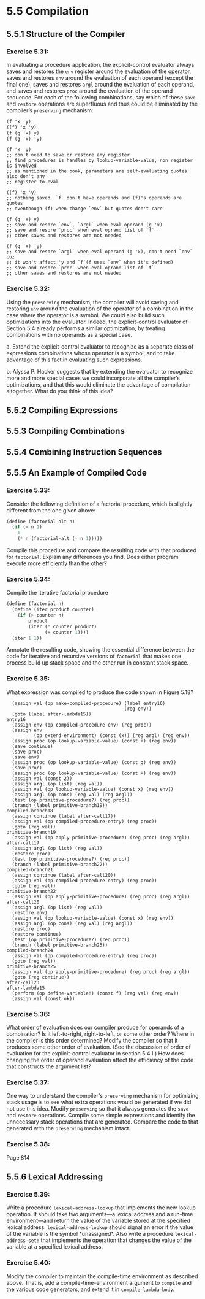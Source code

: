 # 5.5 Compilation

## 5.5.1 Structure of the Compiler

### Exercise 5.31:

In evaluating a procedure application, the explicit-control evaluator always saves and restores the `env` register around the evaluation of the operator, saves and restores `env` around the evaluation of each operand (except the final one), saves and restores `argl` around the evaluation of each operand, and saves and restores `proc` around the evaluation of the operand sequence. For each of the following combinations, say which of these `save` and `restore` operations are superfluous and thus could be eliminated by the compiler’s `preserving` mechanism:

```scheme
(f 'x 'y)
((f) 'x 'y)
(f (g 'x) y)
(f (g 'x) 'y)
```

```
(f 'x 'y)
;; don't need to save or restore any register
;; find procedures is handles by lookup-variable-value, non register is involved
;; as mentioned in the book, parameters are self-evaluating quotes also don't any
;; register to eval

((f) 'x 'y)
;; nothing saved. `f` don't have operands and (f)'s operands are quotes
;; eventhough (f) when change `env` but quotes don't care

(f (g 'x) y)
;; save and resore `env`, `argl` when eval operand (g 'x)
;; save and resore `proc` when eval oprand list of `f`
;; other saves and restores are not needed

(f (g 'x) 'y)
;; save and resore `argl` when eval operand (g 'x), don't need `env` cuz
;; it won't affect 'y and `f`(f uses `env` when it's defined)
;; save and resore `proc` when eval oprand list of `f`
;; other saves and restores are not needed
```

### Exercise 5.32:

Using the `preserving` mechanism, the compiler will avoid saving and restoring `env` around the evaluation of the operator of a combination in the case where the operator is a symbol. We could also build such optimizations into the evaluator. Indeed, the explicit-control evaluator of Section 5.4 already performs a similar optimization, by treating combinations with no operands as a special case.

a. Extend the explicit-control evaluator to recognize as a separate class of expressions combinations whose operator is a symbol, and to take advantage of this fact in evaluating such expressions.

b. Alyssa P. Hacker suggests that by extending the evaluator to recognize more and more special cases we could incorporate all the compiler’s optimizations, and that this would eliminate the advantage of compilation altogether. What do you think of this idea?

## 5.5.2 Compiling Expressions

## 5.5.3 Compiling Combinations

## 5.5.4 Combining Instruction Sequences

## 5.5.5 An Example of Compiled Code

### Exercise 5.33:

Consider the following definition of a factorial procedure, which is slightly different from the one given above:

```scheme
(define (factorial-alt n)
  (if (= n 1)
    1
    (* n (factorial-alt (- n 1)))))
```

Compile this procedure and compare the resulting code with that produced for `factorial`. Explain any differences you find. Does either program execute more efficiently than the other?

### Exercise 5.34:

Compile the iterative factorial procedure

```scheme
(define (factorial n)
  (define (iter product counter)
    (if (> counter n)
        product
        (iter (* counter product)
              (+ counter 1))))
  (iter 1 1))
```

Annotate the resulting code, showing the essential difference between the code for iterative and recursive versions of `factorial` that makes one process build up stack space and the other run in constant stack space.

### Exercise 5.35:

What expression was compiled to produce the code shown in Figure 5.18?

```
  (assign val (op make-compiled-procedure) (label entry16)
                                           (reg env))
  (goto (label after-lambda15))
entry16
  (assign env (op compiled-procedure-env) (reg proc))
  (assign env
          (op extend-environment) (const (x)) (reg argl) (reg env))
  (assign proc (op lookup-variable-value) (const +) (reg env))
  (save continue)
  (save proc)
  (save env)
  (assign proc (op lookup-variable-value) (const g) (reg env))
  (save proc)
  (assign proc (op lookup-variable-value) (const +) (reg env))
  (assign val (const 2))
  (assign argl (op list) (reg val))
  (assign val (op lookup-variable-value) (const x) (reg env))
  (assign argl (op cons) (reg val) (reg argl))
  (test (op primitive-procedure?) (reg proc))
  (branch (label primitive-branch19))
compiled-branch18
  (assign continue (label after-call17))
  (assign val (op compiled-procedure-entry) (reg proc))
  (goto (reg val))
primitive-branch19
  (assign val (op apply-primitive-procedure) (reg proc) (reg argl))
after-call17
  (assign argl (op list) (reg val))
  (restore proc)
  (test (op primitive-procedure?) (reg proc))
  (branch (label primitive-branch22))
compiled-branch21
  (assign continue (label after-call20))
  (assign val (op compiled-procedure-entry) (reg proc))
  (goto (reg val))
primitive-branch22
  (assign val (op apply-primitive-procedure) (reg proc) (reg argl))
after-call20
  (assign argl (op list) (reg val))
  (restore env)
  (assign val (op lookup-variable-value) (const x) (reg env))
  (assign argl (op cons) (reg val) (reg argl))
  (restore proc)
  (restore continue)
  (test (op primitive-procedure?) (reg proc))
  (branch (label primitive-branch25))
compiled-branch24
  (assign val (op compiled-procedure-entry) (reg proc))
  (goto (reg val))
primitive-branch25
  (assign val (op apply-primitive-procedure) (reg proc) (reg argl))
  (goto (reg continue))
after-call23
after-lambda15
  (perform (op define-variable!) (const f) (reg val) (reg env))
  (assign val (const ok))
```

### Exercise 5.36:

What order of evaluation does our compiler produce for operands of a combination? Is it left-to-right, right-to-left, or some other order? Where in the compiler is this order determined? Modify the compiler so that it produces some other order of evaluation. (See the discussion of order of evaluation for the explicit-control evaluator in section 5.4.1.) How does changing the order of operand evaluation affect the efficiency of the code that constructs the argument list? 

### Exercise 5.37:

One way to understand the compiler's `preserving` mechanism for optimizing stack usage is to see what extra operations would be generated if we did not use this idea. Modify `preserving` so that it always generates the `save` and `restore` operations. Compile some simple expressions and identify the unnecessary stack operations that are generated. Compare the code to that generated with the `preserving` mechanism intact.

### Exercise 5.38:

Page 814

## 5.5.6 Lexical Addressing

### Exercise 5.39:

Write a procedure `lexical-address-lookup` that implements the new lookup operation. It should take two arguments—a lexical address and a run-time environment—and return the value of the variable stored at the specified lexical address. `lexical-address-lookup` should signal an error if the value of the variable is the symbol \*unassigned\*. Also write a procedure `lexical-address-set!` that implements the operation that changes the value of the variable at a specified lexical address.

### Exercise 5.40:

Modify the compiler to maintain the compile-time environment as described above. That is, add a compile-time-environment argument to `compile` and the various code generators, and extend it in `compile-lambda-body`.
